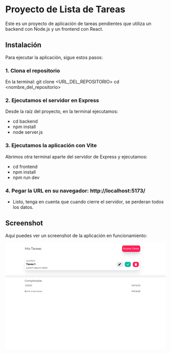 # Proyecto de Lista de Tareas

Este es un proyecto de aplicación de tareas pendientes que utiliza un backend con Node.js y un frontend con React.

## Instalación

Para ejecutar la aplicación, sigue estos pasos:

### 1. Clona el repositorio

En la terminal:
git clone <URL_DEL_REPOSITORIO>
cd <nombre_del_repositorio>

### 2. Ejecutamos el servidor en Express

Desde la raíz del proyecto, en la terminal ejecutamos:
- cd backend
- npm install
- node server.js

### 3. Ejecutamos la aplicación con Vite

Abrimos otra terminal aparte del servidor de Express y ejecutamos:
- cd frontend
- npm install
- npm run dev

### 4. Pegar la URL en su navegador: http://localhost:5173/

- Listo, tenga en cuenta que cuando cierre el servidor, se perderan todos los datos.

## Screenshot

Aquí puedes ver un screenshot de la aplicación en funcionamiento:

![Screenshot](screenshot.png)
